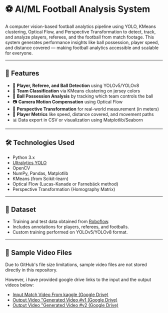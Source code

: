 # ⚽ AI/ML Football Analysis System

A computer vision-based football analytics pipeline using YOLO, KMeans clustering, Optical Flow, and Perspective Transformation to detect, track, and analyze players, referees, and the football from match footage. This system generates performance insights like ball possession, player speed, and distance covered — making football analytics accessible and scalable for everyone.

---

## 📌 Features

- 🎯 **Player, Referee, and Ball Detection** using YOLOv5/YOLOv8  
- 🎽 **Team Classification** via KMeans clustering on jersey colors  
- 🧠 **Ball Possession Analysis** by tracking which team controls the ball  
- 📷 **Camera Motion Compensation** using Optical Flow  
- 📐 **Perspective Transformation** for real-world measurement (in meters)  
- 🚀 **Player Metrics** like speed, distance covered, and movement paths  
- 📊 Data export in CSV or visualization using Matplotlib/Seaborn  

---

## 🛠 Technologies Used

- Python 3.x  
- [Ultralytics YOLO](https://github.com/ultralytics/ultralytics)  
- OpenCV  
- NumPy, Pandas, Matplotlib  
- KMeans (from Scikit-learn)  
- Optical Flow (Lucas-Kanade or Farnebäck method)  
- Perspective Transformation (Homography Matrix)  

---

## 📁 Dataset

- Training and test data obtained from [Roboflow](https://roboflow.com/).  
- Includes annotations for players, referees, and footballs.  
- Custom training performed on YOLOv5/YOLOv8 format.

---

## 🎥 Sample Video Files

Due to GitHub's file size limitations, sample video files are not stored directly in this repository.

However, i have provided google drive links to the input and the output videos below:

- [Input Match Video From kaggle (Google Drive)](https://drive.google.com/file/d/1T494RwIvKLf-40zrFO5jv97uSbgN4AhH/view?usp=sharing)
- [Output Video "Generated Video #v1 (Google Drive)](https://drive.google.com/file/d/1-vsEsRc_1zQaucXH7UX8YEFjMrsv0ddG/view?usp=sharing)
- [Output Video "Generated Video #v2 (Google Drive)](https://drive.google.com/file/d/1FzeQ2Vr2R4VD6GBlxcOZ96KeWKiCjv29/view?usp=sharing)

